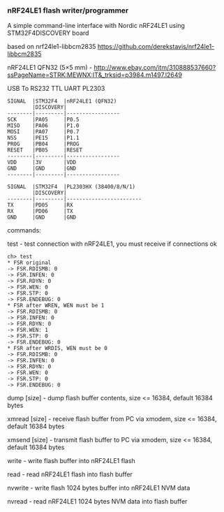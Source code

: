 ### nRF24LE1 flash writer/programmer

A simple command-line interface with Nordic nRF24LE1 using STM32F4DISCOVERY board 

based on nrf24le1-libbcm2835 https://github.com/derekstavis/nrf24le1-libbcm2835

nRF24LE1 QFN32 (5×5 mm) - http://www.ebay.com/itm/310888537660?ssPageName=STRK:MEWNX:IT&_trksid=p3984.m1497.l2649

USB To RS232 TTL UART PL2303
```
SIGNAL  |STM32F4  |nRF24LE1 (QFN32)
        |DISCOVERY|
--------|---------|-----------------
SCK     |PA05     |P0.5   
MISO    |PA06     |P1.0   
MOSI    |PA07     |P0.7   
NSS     |PE15     |P1.1   
PROG    |PB04     |PROG   
RESET   |PB05     |RESET  
--------|---------|-----------------
VDD     |3V       |VDD    
GND     |GND      |GND			
--------|---------|-----------------

SIGNAL  |STM32F4  |PL2303HX (38400/8/N/1)
        |DISCOVERY|
--------|---------|------------------------
TX      |PD05     |RX
RX      |PD06     |TX
GND     |GND      |GND
```

commands:

test	- test connection with nRF24LE1, you must receive if connections ok
```
ch> test
* FSR original
-> FSR.RDISMB: 0
-> FSR.INFEN: 0
-> FSR.RDYN: 0
-> FSR.WEN: 0
-> FSR.STP: 0
-> FSR.ENDEBUG: 0                                                              
* FSR after WREN, WEN must be 1                                                
-> FSR.RDISMB: 0                                                               
-> FSR.INFEN: 0                                                                
-> FSR.RDYN: 0                                                                 
-> FSR.WEN: 1                                                                  
-> FSR.STP: 0                                                                  
-> FSR.ENDEBUG: 0                                                              
* FSR after WRDIS, WEN must be 0                                               
-> FSR.RDISMB: 0                                                               
-> FSR.INFEN: 0                                                                
-> FSR.RDYN: 0                                                                 
-> FSR.WEN: 0                                                                  
-> FSR.STP: 0                                                                  
-> FSR.ENDEBUG: 0                                                              
```
dump [size]	- dump flash buffer contents, size <= 16384, default 16384 bytes

xmread [size] - receive flash buffer from PC via xmodem, size <= 16384, default 16384 bytes

xmsend [size] - transmit flash buffer to PC via xmodem, size <= 16384, default 16384 bytes

write	- write flash buffer into nRF24LE1 flash

read	- read nRF24LE1 flash into flash buffer

nvwrite - write flash 1024 bytes buffer into nRF24LE1 NVM data

nvread	- read nRF24LE1 1024 bytes NVM data into flash buffer
 
